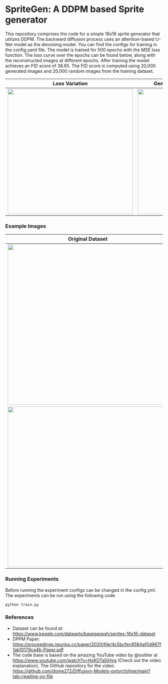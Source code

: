 # SpriteGen: A DDPM based Sprite generator

This repository comprises the code for a simple 16x16 sprite generator that utilizes DDPM. The backward diffusion process uses an attention-based U-Net model as the denoising model. You can find the configs for training in the config.yaml file. The model is trained for 500 epochs with the MSE loss function. The loss curve over the epochs can be found below, along with the reconstructed images at different epochs. After training the model achieves an FID score of 38.65. The FID score is computed using 20,000 generated images and 20,000 random images from the training dataset.

| Loss Variation | Generated Images at Different Epochs |
| ------------- | ------------- |
|<img src="https://github.com/mahadev1995/SpriteGen/assets/51476618/33f2d2d5-0d94-498b-83bf-9b22753aea6b.png" width="400"> | <img src="https://github.com/mahadev1995/SpriteGen/assets/51476618/747125fb-20ec-41e0-80c8-28e83dc00829.gif" width="400">  |

### Example Images
| Original Dataset | Generated Images |
| ------------- | ------------- |
|<img src="https://github.com/mahadev1995/SpriteGen/assets/51476618/326082b6-1534-4922-9f06-a95faa9394cc.png" width="512">|<img src="https://github.com/mahadev1995/SpriteGen/assets/51476618/2c1852fe-a211-4dfe-9a65-6a1131b5cec1.png" width="512">|
|<img src="https://github.com/mahadev1995/SpriteGen/assets/51476618/bec98f4c-d8e8-4354-a4c8-1091bf7d128a.png" width="512">|<img src="https://github.com/mahadev1995/SpriteGen/assets/51476618/e40d9bda-540c-483a-bbc6-7a935d987906.png" width="512">|

### Running Experiments
Before running the experiment configs can be changed in the config.yml. The experiments can be run using the following code
```Python
python train.py
```
### References
- Dataset can be found at: https://www.kaggle.com/datasets/bajajganesh/sprites-16x16-dataset
- DPPM Paper: https://proceedings.neurips.cc/paper/2020/file/4c5bcfec8584af0d967f1ab10179ca4b-Paper.pdf
- The code base is based on the amazing YouTube video by @outliier at https://www.youtube.com/watch?v=HoKDTa5jHvg (Check out the video explanation). The GitHub repository for the video: https://github.com/dome272/Diffusion-Models-pytorch/tree/main?tab=readme-ov-file
